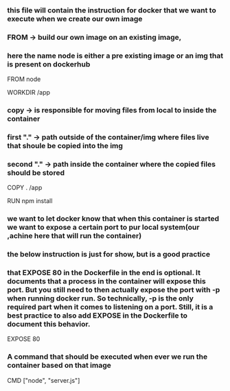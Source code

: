 ### this file will contain the instruction for docker that we want to execute when we create our own image

### FROM -> build our own image on an existing image, 
### here the name node is either a pre existing image or an img that is present on dockerhub
FROM node

WORKDIR /app

### copy -> is responsible for moving files from local to inside the container
### first "." -> path outside of the container/img where files live that shoule be copied into the img
### second "." -> path inside the container where the copied files should be stored
COPY . /app

RUN npm install


### we want to let docker know that when this container is started we want to expose a certain port to pur local system(our ,achine here that will run the container)
### the below instruction is just for show, but is a good practice
### that EXPOSE 80 in the Dockerfile in the end is optional. It documents that a process in the container will expose this port. But you still need to then actually expose the port with -p when running docker run. So technically, -p is the only required part when it comes to listening on a port. Still, it is a best practice to also add EXPOSE in the Dockerfile to document this behavior.
EXPOSE 80

### A command that should be executed when ever we run the container based on that image
CMD ["node", "server.js"]
